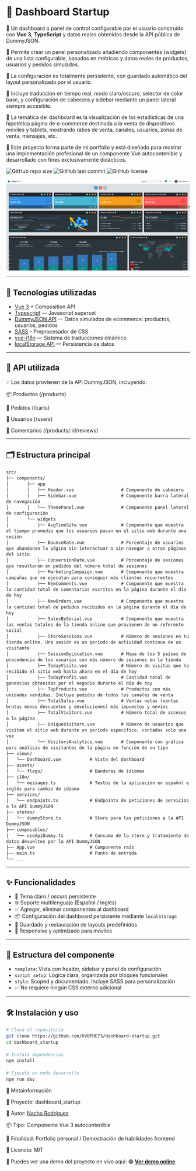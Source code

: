 # 📘 Dashboard Startup

🔶 Un dashboard o panel de control configurable por el usuario construido con **Vue 3**, **TypeScript** y datos reales obtenidos desde la API pública de DummyJSON.

🔶 Permite crear un panel personalizado añadiendo componentes (widgets) de una lista configurable, basados en métricas y datos reales de productos, usuarios y pedidos simulados.

🔶 La configuración es totalmente persistente, con guardado automático del layout personalizado por el usuario.

🔶 Incluye traducción en tiempo real, modo claro/oscuro, selector de color base, y configuración de cabecera y sidebar mediante un panel lateral siempre accesible.

🔶 La temática del dashboard es la visualización de las estadisticas de una hipotética página de e-commerce destinada a la venta de dispositivos móviles y tablets, mostrando ratios de venta, canales, usuarios, zonas de venta, mensajes, etc.

🔶 Este proyecto forma parte de mi portfolio y está diseñado para mostrar una implementación profesional de un componente Vue autocontenible y desarrollado con fines exclusivamente didácticos.

![GitHub repo size](https://img.shields.io/github/repo-size/KVOTHE73/dashboard-startup)
![GitHub last commit](https://img.shields.io/github/last-commit/KVOTHE73/dashboard-startup)
![GitHub license](https://img.shields.io/github/license/KVOTHE73/dashboard-startup)

![Vista del editor](./public/dashboardPreview.png)

---

## 🚀 Tecnologías utilizadas

- [Vue 3](https://vuejs.org/) + Composition API
- [Typescript](https://www.typescriptlang.org/) — Javascript superset
- [DummyJSON API](https://dummyjson.com/) — Datos simulados de ecommerce: productos, usuarios, pedidos
- [SASS](https://sass-lang.com/) - Preprocesador de CSS
- [vue-i18n](https://github.com/intlify/vue-i18n-next) — Sistema de traducciones dinámico
- [localStorage API](https://developer.mozilla.org/en-US/docs/Web/API/Window/localStorage) — Persistencia de datos

---

## 📡 API utilizada

💡 Los datos provienen de la API DummyJSON, incluyendo:

📦 Productos (/products)

🛒 Pedidos (/carts)

👥 Usuarios (/users)

📝 Comentarios (/products/:id/reviews)

---

## 🗂️ Estructura principal

```
src/
├── components/
│       ├── app
│       │   ├── Header.vue                  # Componente de cabecera
│       │   ├── Sidebar.vue                 # Componente barra lateral de navegación
│       │   └── ThemePanel.vue              # Componente panel lateral de configuración
│       └── widgets
│           ├── AvgTimeSite.vue             # Componente que muestra el tiempo promedio que los usuarios pasan en el sitio web durante una sesión
│           ├── BounceRate.vue              # Porcentaje de usuarios que abandonan la página sin interactuar o sin navegar a otras páginas del sitio
│           ├── ConversionRate.vue          # Porcentaje de sesiones que resultaron en pedidos del número total de sesiones
│           ├── MarketingCampaign.vue       # Componente que muestra campañas que se ejecutan para conseguir más clientes recurrentes
│           ├── NewComments.vue             # Componente que muestra la cantidad total de comentarios escritos en la página durante el día de hoy
│           ├── NewOrders.vue               # Componente que muestra la cantidad total de pedidos recibidos en la página durante el día de hoy
│           ├── SalesBySocial.vue           # Componente que muestra las ventas totales de la tienda online que provienen de un referente social
│           ├── StoreSessions.vue           # Número de sesiones en tu tienda online. Una sesión es un período de actividad continua de un visitante
│           ├── SessionByLocation.vue       # Mapa de los 5 países de procedencia de los usuarios con más número de sesiones en la tienda
│           ├── TodayVisits.vue             # Número de visitas que ha recibido el sitio web hasta ahora en el día de hoy
│           ├── TodayProfit.vue             # Cantidad total de ganancias obtenidas por el negocio durante el día de hoy
│           ├── TopProducts.vue             # Productos con más unidades vendidas. Incluye pedidos de todos los canales de venta
│           ├── TotalSales.vue              # Ventas netas (ventas brutas menos descuentos y devoluciones) más impuestos y envíos
│           ├── TotalVisitors.vue           # Número total de accesos a la página
│           ├── UniqueVisitors.vue          # Número de usuarios que visitan el sitio web durante un período específico, contados solo una vez
│           └── VisitorsAnalytics.vue       # Componente con gráfica para análisis de visitantes de la página en función de su tipo
├── views/
│   └── Dashboard.vue           # Vista del dashboard
├── assets/
│   └── flags/                  # Banderas de idiomas
├── i18n/
│   └── messages.ts             # Textos de la aplicación en español e inglés para cambio de idioma
├── services/
│   └── endpoints.ts            # Endpoints de peticiones de servicios a la API DummyJSON
├── stores/
│   └── dummyStore.ts           # Store para las peticiones a la API DummyJSON
├── composables/
│   └── useApiDummy.ts          # Consumo de la store y tratamiento de datos devueltos por la API DummyJSON
├── App.vue                     # Componente raíz
├── main.ts                     # Punto de entrada
└── ...
```

---

## ✨ Funcionalidades

- 🎨 Tema claro / oscuro persistente
- 🌐 Soporte multilenguaje (Español / Inglés)
- ✅ Agregar, eliminar componentes al dashboard
- 📦 Configuración del dashboard persistente mediante `localStorage`
- 🔄 Guardado y restauración de layouts predefinidos
- 📱 Responsive y optimizado para móviles

---

## 🧩 Estructura del componente

- `template`: Vista con header, sidebar y panel de configuración
- `script setup`: Lógica clara, organizada por bloques funcionales
- `style`: Scoped y documentado. Incluye SASS para personalización
- ✅ No requiere ningún CSS externo adicional

---

## 🛠️ Instalación y uso

```bash
# Clona el repositorio
git clone https://github.com/KVOTHE73/dashboard-startup.git
cd dashboard_startup

# Instala dependencias
npm install

# Ejecuta en modo desarrollo
npm run dev
```

📅 Metainformación

📁 Proyecto: dashboard_startup

🧠 Autor: [Nacho Rodríguez](https://www.nacho-rodriguez.com)

📦 Tipo: Componente Vue 3 autocontenible

🎯 Finalidad: Portfolio personal / Demostración de habilidades frontend

🔗 Licencia: MIT

📣 Puedes ver una demo del proyecto en vivo aquí:
🟢 **[Ver demo online](https://kvothe73.github.io/dashboard-startup)**
